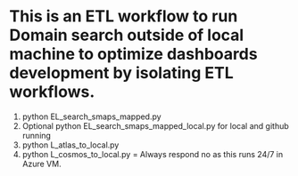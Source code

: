 # This is an ETL workflow to run Domain search outside of local machine to optimize dashboards development by isolating ETL workflows.

1. python EL_search_smaps_mapped.py
2. Optional python EL_search_smaps_mapped_local.py for local and github running
3. python L_atlas_to_local.py
4. python L_cosmos_to_local.py = Always respond no as this runs 24/7 in Azure VM.